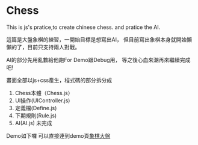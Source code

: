 # Chess
This is js's pratice,to create chinese chess. and pratice the AI.

這篇是大盤象棋的練習，一開始目標是想寫出AI，
但目前寫出象棋本身就開始懶懶的了，目前只支持兩人對戰。

AI的部分先用亂數給他跑For Demo跟Debug用，
等之後心血來潮再來繼續完成吧!

畫面全部以js+css產生，程式碼的部分拆分成

1. Chess本體（Chess.js）
2. UI操作(UIController.js)
3. 定義檔(Define.js)
4. 下期規則(Rule.js)
5. AI(AI.js) 未完成

Demo如下囉
可以直接連到demo頁[象棋大盤](https://leo200149.github.io/MyNotePad/javascript/Chess/index.html)
